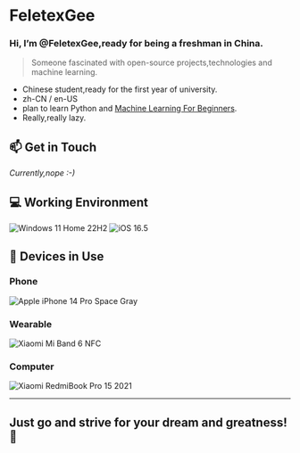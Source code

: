 # FeletexGee
### Hi, I’m @FeletexGee,ready for being a freshman in China.

> Someone fascinated with open-source projects,technologies and machine learning.

- Chinese student,ready for the first year of university.
- zh-CN / en-US
- plan to learn Python and [Machine Learning For Beginners](https://github.com/microsoft/ML-For-Beginners).
- Really,really lazy. 


## 📫 Get in Touch
*Currently,nope :-)*

## 💻 Working Environment
![Windows 11 Home 22H2](https://img.shields.io/badge/Windows%2011%20Home%2022H2-00adef?style=flat-square&logo=windows&logoColor=ffffff)
![iOS 16.5](https://img.shields.io/badge/--gray?logo=iOS&label=iOS%2016.5)

## 📱 Devices in Use

### Phone

![Apple iPhone 14 Pro Space Gray](https://img.shields.io/badge/--gray?logo=apple&label=Apple%20iPhone%2014%20Pro%20Space%20Gray)

### Wearable

![Xiaomi Mi Band 6 NFC](https://img.shields.io/badge/Xiaomi%20Mi%20Band%206%20NFC-fd4900?style=flat-square&logo=xiaomi&logoColor=ffffff)

### Computer

![Xiaomi RedmiBook Pro 15 2021](https://img.shields.io/badge/Xiaomi%20RedmiBook%20Pro%2015%202021-fd4900?style=flat-square&logo=xiaomi&logoColor=ffffff)

---
## Just go and strive for your dream and greatness!🤗
